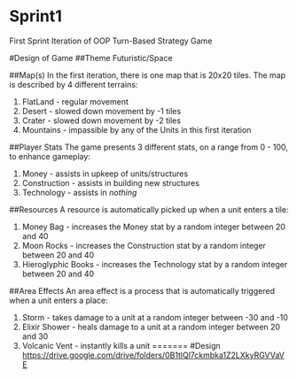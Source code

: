 # Sprint1
First Sprint Iteration of OOP Turn-Based Strategy Game

#Design of Game
##Theme
Futuristic/Space

##Map(s)
In the first iteration, there is one map that is 20x20 tiles. The map is described by 4 different terrains: 
 1. FlatLand - regular movement 
 2. Desert - slowed down movement by -1 tiles 
 3. Crater - slowed down movement by -2 tiles 
 4. Mountains - impassible by any of the Units in this first iteration
 
##Player Stats
The game presents 3 different stats, on a range from 0 - 100, to enhance gameplay:
 1. Money - assists in upkeep of units/structures
 2. Construction - assists in building new structures
 3. Technology - assists in *nothing*

##Resources
A resource is automatically picked up when a unit enters a tile:
 1. Money Bag - increases the Money stat by a random integer between 20 and 40 
 2. Moon Rocks - increases the Construction stat by a random integer between 20 and 40 
 3. Hieroglyphic Books - increases the Technology stat by a random integer between 20 and 40 

##Area Effects
An area effect is a process that is automatically triggered when a unit enters a place:
 1. Storm - takes damage to a unit at a random integer between -30 and -10 
 2. Elixir Shower - heals damage to a unit at a random integer between 20 and 30 
 3. Volcanic Vent - instantly kills a unit 
=======
#Design
https://drive.google.com/drive/folders/0B1tlQl7ckmbka1Z2LXkyRGVVaVE
